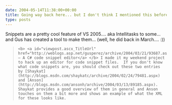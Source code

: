 ```yaml
---
date: 2004-05-14T11:38:00+00:00
title: Going way back here... but I don't think I mentioned this before.... Gus Perez posts a Snippet Editor...
type: posts
---
```

Snippets are a pretty cool feature of VS 2005.... aka Intellitasks to some... and Gus has created a tool to make them... (well, he did back in March.... :))

<blockquote dir="ltr" style="MARGIN-RIGHT: 0px">

    <b> <a id="viewpost.ascx_TitleUrl" href="http://weblogs.asp.net/gusperez/archive/2004/03/21/93687.aspx">Snippy – A C# code snippet editor</a> </b> I made it my weekend project to hack up an editor for code snippet files.  If you don't know what code snippets are, you should check out these two entries by [Shaykat](http://blogs.msdn.com/shaykatc/archive/2004/02/24/79481.aspx) and [Anson](http://blogs.msdn.com/ansonh/archive/2004/03/13/89185.aspx).  Shaykat provides a good overview of them in general and Anson touches on them a bit more and shows an example of what the XML for these looks like.

</blockquote>

